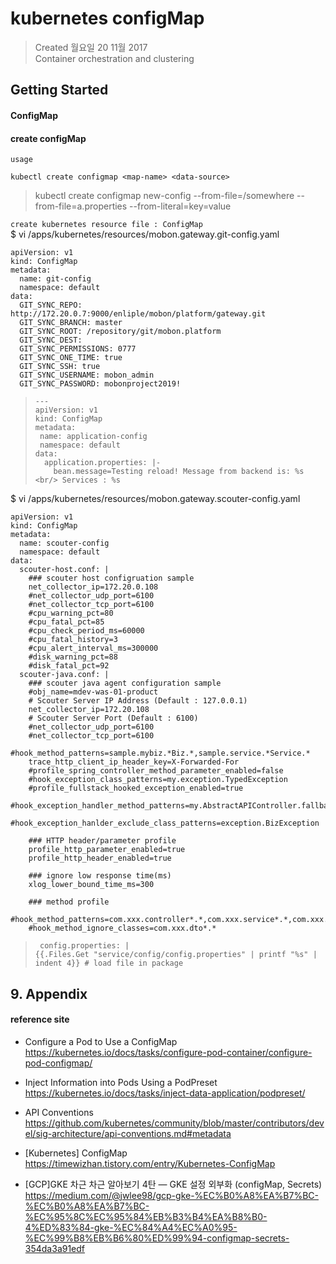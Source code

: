 # kubernetes configMap

>Created 월요일 20 11월 2017  
Container orchestration and clustering

## Getting Started

#### ConfigMap

#### create configMap
`usage`  
```
kubectl create configmap <map-name> <data-source>
```
> kubectl create configmap new-config --from-file=/somewhere --from-file=a.properties --from-literal=key=value

`create kubernetes resource file : ConfigMap`  
$ vi /apps/kubernetes/resources/mobon.gateway.git-config.yaml
```
apiVersion: v1
kind: ConfigMap
metadata:
  name: git-config
  namespace: default
data:
  GIT_SYNC_REPO: http://172.20.0.7:9000/enliple/mobon/platform/gateway.git
  GIT_SYNC_BRANCH: master
  GIT_SYNC_ROOT: /repository/git/mobon.platform
  GIT_SYNC_DEST: 
  GIT_SYNC_PERMISSIONS: 0777
  GIT_SYNC_ONE_TIME: true
  GIT_SYNC_SSH: true
  GIT_SYNC_USERNAME: mobon_admin
  GIT_SYNC_PASSWORD: mobonproject2019!
```
>```
>---
>apiVersion: v1
>kind: ConfigMap
>metadata:
>  name: application-config
>  namespace: default
>data:
>  application.properties: |-
>    bean.message=Testing reload! Message from backend is: %s <br/> Services : %s  
>```

$ vi /apps/kubernetes/resources/mobon.gateway.scouter-config.yaml
```
apiVersion: v1
kind: ConfigMap
metadata:
  name: scouter-config
  namespace: default
data:
  scouter-host.conf: |
    ### scouter host configruation sample
    net_collector_ip=172.20.0.108
    #net_collector_udp_port=6100
    #net_collector_tcp_port=6100
    #cpu_warning_pct=80
    #cpu_fatal_pct=85
    #cpu_check_period_ms=60000
    #cpu_fatal_history=3
    #cpu_alert_interval_ms=300000
    #disk_warning_pct=88
    #disk_fatal_pct=92
  scouter-java.conf: |
    ### scouter java agent configuration sample
    #obj_name=mdev-was-01-product
    # Scouter Server IP Address (Default : 127.0.0.1)
    net_collector_ip=172.20.108
    # Scouter Server Port (Default : 6100)
    #net_collector_udp_port=6100
    #net_collector_tcp_port=6100
    #hook_method_patterns=sample.mybiz.*Biz.*,sample.service.*Service.*
    trace_http_client_ip_header_key=X-Forwarded-For
    #profile_spring_controller_method_parameter_enabled=false
    #hook_exception_class_patterns=my.exception.TypedException
    #profile_fullstack_hooked_exception_enabled=true
    #hook_exception_handler_method_patterns=my.AbstractAPIController.fallbackHandler,my.ApiExceptionLoggingFilter.handleNotFoundErrorResponse
    #hook_exception_hanlder_exclude_class_patterns=exception.BizException
    
    ### HTTP header/parameter profile
    profile_http_parameter_enabled=true
    profile_http_header_enabled=true
    
    ### ignore low response time(ms)
    xlog_lower_bound_time_ms=300
    
    ### method profile
    #hook_method_patterns=com.xxx.controller*.*,com.xxx.service*.*,com.xxx.dao*.*
    #hook_method_ignore_classes=com.xxx.dto*.*
```

>```
>  config.properties: |
>{{.Files.Get "service/config/config.properties" | printf "%s" | indent 4}} # load file in package
>```

## 9. Appendix

#### reference site

* Configure a Pod to Use a ConfigMap  
https://kubernetes.io/docs/tasks/configure-pod-container/configure-pod-configmap/

* Inject Information into Pods Using a PodPreset  
https://kubernetes.io/docs/tasks/inject-data-application/podpreset/

* API Conventions  
https://github.com/kubernetes/community/blob/master/contributors/devel/sig-architecture/api-conventions.md#metadata

+ [Kubernetes] ConfigMap  
https://timewizhan.tistory.com/entry/Kubernetes-ConfigMap

+ [GCP]GKE 차근 차근 알아보기 4탄 — GKE 설정 외부화 (configMap, Secrets)  
https://medium.com/@jwlee98/gcp-gke-%EC%B0%A8%EA%B7%BC-%EC%B0%A8%EA%B7%BC-%EC%95%8C%EC%95%84%EB%B3%B4%EA%B8%B0-4%ED%83%84-gke-%EC%84%A4%EC%A0%95-%EC%99%B8%EB%B6%80%ED%99%94-configmap-secrets-354da3a91edf



